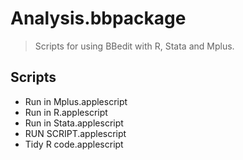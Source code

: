 Analysis.bbpackage
==================

> Scripts for using BBedit with R, Stata and Mplus.

## Scripts

- Run in Mplus.applescript
- Run in R.applescript
- Run in Stata.applescript
- RUN SCRIPT.applescript
- Tidy R code.applescript
